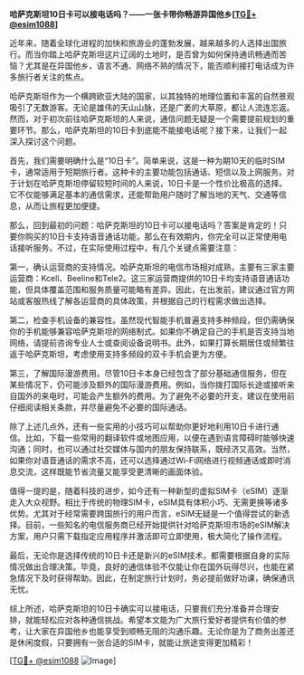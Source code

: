 **哈萨克斯坦10日卡可以接电话吗？——一张卡带你畅游异国他乡[[TG💪+ @esim1088](https://t.me/s/esim1088)]**

近年来，随着全球化进程的加快和旅游业的蓬勃发展，越来越多的人选择出国旅行。而当你踏上哈萨克斯坦这片辽阔的土地时，是否曾为如何保持通讯畅通而苦恼？尤其是在异国他乡，语言不通、网络不熟的情况下，能否顺利接打电话成为许多旅行者关注的焦点。

哈萨克斯坦作为一个横跨欧亚大陆的国家，以其独特的地理位置和丰富的自然景观吸引了无数游客。无论是雄伟的天山山脉，还是广袤的大草原，都让人流连忘返。然而，对于初次前往哈萨克斯坦的人来说，通信问题无疑是一个需要提前规划的重要环节。那么，哈萨克斯坦的10日卡到底能不能接电话呢？接下来，让我们一起深入探讨这个问题。

首先，我们需要明确什么是“10日卡”。简单来说，这是一种为期10天的临时SIM卡，通常适用于短期旅行者。这种卡的主要功能包括通话、短信以及上网服务。对于计划在哈萨克斯坦停留较短时间的人来说，10日卡是一个性价比极高的选择。它不仅能够满足基本的通信需求，还能帮助用户随时了解当地的天气、交通等信息，从而让旅程更加便捷。

那么，回到最初的问题：哈萨克斯坦的10日卡可以接电话吗？答案是肯定的！只要你购买的10日卡支持语音通话功能，那么在有效期内，你完全可以正常使用电话接听服务。不过，在实际使用过程中，有几个关键点需要注意：

第一，确认运营商的支持情况。哈萨克斯坦的电信市场相对成熟，主要有三家主要运营商：Kcell、Beeline和Tele2。这三家运营商提供的10日卡均支持语音通话功能，但具体覆盖范围和服务质量可能略有差异。因此，在出发前，建议通过官方网站或客服热线了解各运营商的具体政策，并根据自己的行程需求做出选择。

第二，检查手机设备的兼容性。虽然现代智能手机普遍支持多种频段，但仍需确保你的手机能够兼容哈萨克斯坦的网络制式。如果你不确定自己的手机是否支持当地网络，请提前咨询专业人士或查阅设备说明书。此外，如果打算长期居住或频繁往返于哈萨克斯坦，考虑使用支持多频段的双卡手机会更为方便。

第三，了解国际漫游费用。尽管10日卡本身已经包含了部分基础通信服务，但在某些情况下，仍可能涉及额外的国际漫游费用。例如，当你拨打国际长途或接听来自国外的来电时，可能会产生额外的费用。为了避免不必要的开支，建议在使用前仔细阅读相关条款，并尽量避免不必要的国际通话。

除了上述几点外，还有一些实用的小技巧可以帮助你更好地利用10日卡进行通信。比如，下载一些常用的翻译软件或地图应用，以便在遇到语言障碍时能够快速沟通；同时，也可以通过社交媒体与国内的朋友保持联系，既经济又高效。当然，如果你对语音通话的需求不高，还可以选择通过Wi-Fi网络进行视频通话或即时消息交流，这样既能节省流量又能享受更清晰的画面体验。

值得一提的是，随着科技的进步，如今还有一种新型的虚拟SIM卡（eSIM）逐渐走入大众视野。相比于传统的物理SIM卡，eSIM具有体积小巧、无需更换等诸多优势。尤其对于经常需要跨国旅行的用户而言，eSIM无疑是一个值得尝试的新选择。目前，一些知名的电信服务商已经开始提供针对哈萨克斯坦市场的eSIM解决方案，用户只需下载指定应用程序并激活即可立即使用，极大简化了操作流程。

最后，无论你是选择传统的10日卡还是新兴的eSIM技术，都需要根据自身的实际情况做出合理决策。毕竟，良好的通信体验不仅能让你在国外玩得尽兴，也能在紧急情况下及时获得帮助。因此，在制定旅行计划时，务必提前做好功课，确保通讯无忧。

综上所述，哈萨克斯坦的10日卡确实可以接电话，只要我们充分准备并合理安排，就能轻松应对各种通信挑战。希望本文能为广大旅行爱好者提供有价值的参考，让大家在异国他乡也能享受到顺畅无阻的沟通乐趣。无论你是为了商务出差还是休闲度假，只要拥有一张合适的SIM卡，就能让旅途变得更加精彩！

[[TG💪+ @esim1088](https://t.me/s/esim1088) ![Image](https://i.postimg.cc/4NQfJmqS/Snipaste-2025-05-13-00-14-12.png)]